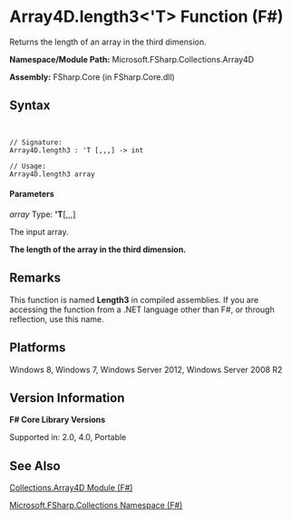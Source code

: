 # Array4D.length3<'T> Function (F#)

Returns the length of an array in the third dimension.

**Namespace/Module Path:** Microsoft.FSharp.Collections.Array4D

**Assembly:** FSharp.Core (in FSharp.Core.dll)


## Syntax


```


// Signature:
Array4D.length3 : 'T [,,,] -> int

// Usage:
Array4D.length3 array

```



#### Parameters
*array*
Type: **'T**[[,,,]](http://msdn.microsoft.com/en-us/library/e957316d-b2e0-4f04-ac4c-426d4f38a968)


The input array.



**The length of the array in the third dimension.**
## Remarks
This function is named **Length3** in compiled assemblies. If you are accessing the function from a .NET language other than F#, or through reflection, use this name.


## Platforms
Windows 8, Windows 7, Windows Server 2012, Windows Server 2008 R2


## Version Information
**F# Core Library Versions**

Supported in: 2.0, 4.0, Portable




## See Also
[Collections.Array4D Module &#40;F&#35;&#41;](Collections.Array4D+Module+%28FSharp%29.md)

[Microsoft.FSharp.Collections Namespace &#40;F&#35;&#41;](Microsoft.FSharp.Collections+Namespace+%28FSharp%29.md)

